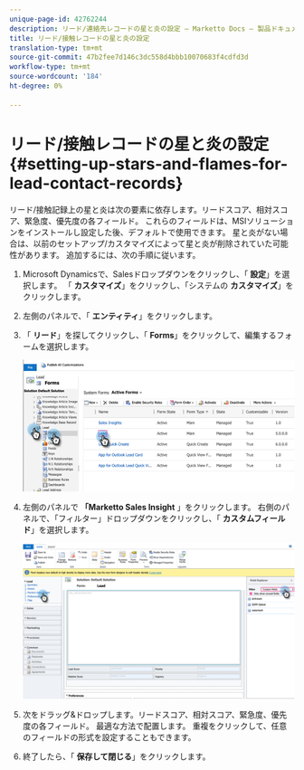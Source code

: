 ```yaml
---
unique-page-id: 42762244
description: リード/連絡先レコードの星と炎の設定 — Marketto Docs — 製品ドキュメント
title: リード/接触レコードの星と炎の設定
translation-type: tm+mt
source-git-commit: 47b2fee7d146c3dc558d4bbb10070683f4cdfd3d
workflow-type: tm+mt
source-wordcount: '184'
ht-degree: 0%

---
```



# リード/接触レコードの星と炎の設定 {#setting-up-stars-and-flames-for-lead-contact-records}

リード/接触記録上の星と炎は次の要素に依存します。リードスコア、相対スコア、緊急度、優先度の各フィールド。 これらのフィールドは、MSIソリューションをインストールし設定した後、デフォルトで使用できます。 星と炎がない場合は、以前のセットアップ/カスタマイズによって星と炎が削除されていた可能性があります。 追加するには、次の手順に従います。

1. Microsoft Dynamicsで、Salesドロップダウンをクリックし、「 **設定**」を選択します。 「 **カスタマイズ**」をクリックし、「システムの **カスタマイズ**」をクリックします。
1. 左側のパネルで、「 **エンティティ**」をクリックします。
1. 「 **リード**」を探してクリックし、「 **Forms**」をクリックして、編集するフォームを選択します。

   ![](assets/setting-up-stars-and-flames-for-lead-contact-records-1.png)

1. 左側のパネルで **「Marketto Sales Insight** 」をクリックします。 右側のパネルで、「フィルター」ドロップダウンをクリックし、「 **カスタムフィールド**」を選択します。

   ![](assets/setting-up-stars-and-flames-for-lead-contact-records-2.png)

1. 次をドラッグ&amp;ドロップします。リードスコア、相対スコア、緊急度、優先度の各フィールド。 最適な方法で配置します。 重複をクリックして、任意のフィールドの形式を設定することもできます。
1. 終了したら、「 **保存して閉じる**」をクリックします。

